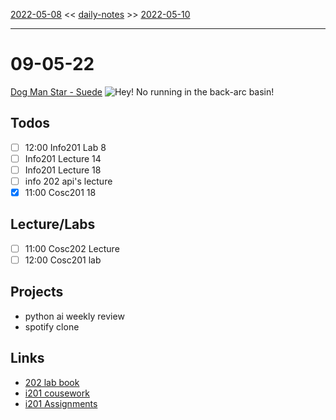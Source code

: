 [2022-05-08](daily_notes/2022-05-08) << [daily-notes](notes/daily-notes.md) >> [2022-05-10](daily_notes/2022-05-10)

---
# 09-05-22
[Dog Man Star - Suede](spotify:album:1LgpJjBJIRQhkJ01oZR3Cn)
![Hey! No running in the back-arc basin!](https://imgs.xkcd.com/comics/deep_end.png)


## Todos
- [ ] 12:00 Info201 Lab 8
- [ ] Info201 Lecture 14
- [ ] Info201 Lecture 18
- [ ] info 202 api's lecture
- [x] 11:00 Cosc201 18

## Lecture/Labs
- [ ] 11:00 Cosc202 Lecture
- [ ] 12:00 Cosc201 lab

## Projects
- python ai weekly review
- spotify clone

## Links
- [202 lab book](C:\Users\Jet%20Hughes\Documents\Personal\COSC202LabBook-2.pdf)
- [i201 cousework](https://isgb.otago.ac.nz/infosci/INFO201/labs_release/raw/master/output/info201_labs.html#)
- [i201 Assignments](https://open.spotify.com/album/23DJ3KNE5JXi61G31T2Kni?si=-zZEHXIxT2qOEN6_Ns5C5Ql)